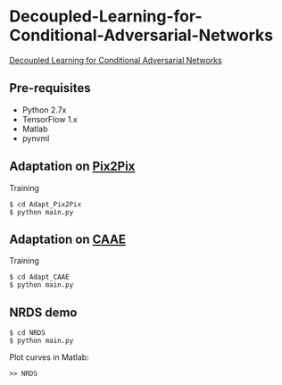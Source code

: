 # Decoupled-Learning-for-Conditional-Adversarial-Networks
[Decoupled Learning for Conditional Adversarial Networks](https://arxiv.org/pdf/1801.06790.pdf)

## Pre-requisites
* Python 2.7x
* TensorFlow 1.x
* Matlab
* pynvml

## Adaptation on [Pix2Pix](https://github.com/phillipi/pix2pix)
Training
```
$ cd Adapt_Pix2Pix
$ python main.py
```

## Adaptation on [CAAE](https://github.com/ZZUTK/Face-Aging-CAAE)
Training
```
$ cd Adapt_CAAE
$ python main.py
```

## NRDS demo
```
$ cd NRDS
$ python main.py
```

Plot curves in Matlab:
```
>> NRDS
```
